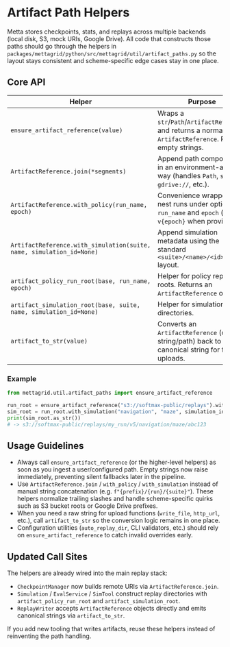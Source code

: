 # Artifact Path Helpers

Metta stores checkpoints, stats, and replays across multiple backends (local disk, S3, mock URIs, Google Drive). All
code that constructs those paths should go through the helpers in
`packages/mettagrid/python/src/mettagrid/util/artifact_paths.py` so the layout stays consistent and scheme-specific edge
cases stay in one place.

## Core API

| Helper | Purpose |
| ------ | ------- |
| `ensure_artifact_reference(value)` | Wraps a `str`/`Path`/`ArtifactReference` and returns a normalized `ArtifactReference`. Rejects empty strings. |
| `ArtifactReference.join(*segments)` | Append path components in an environment-aware way (handles `Path`, `s3://`, `gdrive://`, etc.). |
| `ArtifactReference.with_policy(run_name, epoch)` | Convenience wrapper to nest runs under optional `run_name` and `epoch` (adds `v{epoch}` when provided). |
| `ArtifactReference.with_simulation(suite, name, simulation_id=None)` | Append simulation metadata using the standard `<suite>/<name>/<id>` layout. |
| `artifact_policy_run_root(base, run_name, epoch)` | Helper for policy replay roots. Returns an `ArtifactReference` or `None`. |
| `artifact_simulation_root(base, suite, name, simulation_id=None)` | Helper for simulation replay directories. |
| `artifact_to_str(value)` | Converts an `ArtifactReference` (or plain string/path) back to a canonical string for file uploads. |

### Example

```python
from mettagrid.util.artifact_paths import ensure_artifact_reference

run_root = ensure_artifact_reference("s3://softmax-public/replays").with_policy("my_run", epoch=5)
sim_root = run_root.with_simulation("navigation", "maze", simulation_id="abc123")
print(sim_root.as_str())
# -> s3://softmax-public/replays/my_run/v5/navigation/maze/abc123
```

## Usage Guidelines

* Always call `ensure_artifact_reference` (or the higher-level helpers) as soon as you ingest a user/configured path.
  Empty strings now raise immediately, preventing silent fallbacks later in the pipeline.
* Use `ArtifactReference.join` / `with_policy` / `with_simulation` instead of manual string concatenation (e.g.
  `f"{prefix}/{run}/{suite}"`). These helpers normalize trailing slashes and handle scheme-specific quirks such as S3
  bucket roots or Google Drive prefixes.
* When you need a raw string for upload functions (`write_file`, `http_url`, etc.), call `artifact_to_str` so the
  conversion logic remains in one place.
* Configuration utilities (`auto_replay_dir`, CLI validators, etc.) should rely on `ensure_artifact_reference` to catch
  invalid overrides early.

## Updated Call Sites

The helpers are already wired into the main replay stack:

- `CheckpointManager` now builds remote URIs via `ArtifactReference.join`.
- `Simulation` / `EvalService` / `SimTool` construct replay directories with `artifact_policy_run_root` and
  `artifact_simulation_root`.
- `ReplayWriter` accepts `ArtifactReference` objects directly and emits canonical strings via `artifact_to_str`.

If you add new tooling that writes artifacts, reuse these helpers instead of reinventing the path handling.
